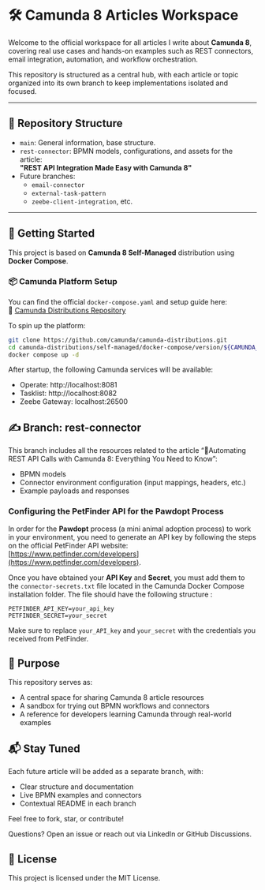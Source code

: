 # 🛠️ Camunda 8 Articles Workspace

Welcome to the official workspace for all articles I write about **Camunda 8**, covering real use cases and hands-on examples such as REST connectors, email integration, automation, and workflow orchestration.

This repository is structured as a central hub, with each article or topic organized into its own branch to keep implementations isolated and focused.

---

## 📂 Repository Structure

- `main`: General information, base structure.
- `rest-connector`: BPMN models, configurations, and assets for the article:  
  **"REST API Integration Made Easy with Camunda 8"**
- Future branches:
  - `email-connector`
  - `external-task-pattern`
  - `zeebe-client-integration`, etc.

---

## 🚀 Getting Started

This project is based on **Camunda 8 Self-Managed** distribution using **Docker Compose**.

### 📦 Camunda Platform Setup

You can find the official `docker-compose.yaml` and setup guide here:  
🔗 [Camunda Distributions Repository](https://github.com/camunda/camunda-distributions)

To spin up the platform:

```bash
git clone https://github.com/camunda/camunda-distributions.git
cd camunda-distributions/self-managed/docker-compose/version/${CAMUNDA_VERSION}
docker compose up -d
```

After startup, the following Camunda services will be available:
- Operate: http://localhost:8081
- Tasklist: http://localhost:8082
- Zeebe Gateway: localhost:26500

## ✍️ Branch: rest-connector
This branch includes all the resources related to the article “🚀Automating REST API Calls with Camunda 8: Everything You Need to Know”:
- BPMN models
- Connector environment configuration (input mappings, headers, etc.)
- Example payloads and responses

### Configuring the PetFinder API for the Pawdopt Process

In order for the **Pawdopt** process (a mini animal adoption process) to work in your environment, you need to generate an API key by following the steps on the official PetFinder API website: [https://www.petfinder.com/developers](https://www.petfinder.com/developers).

Once you have obtained your **API Key** and **Secret**, you must add them to the `connector-secrets.txt` file located in the Camunda Docker Compose installation folder. The file should have the following structure :

```
PETFINDER_API_KEY=your_api_key
PETFINDER_SECRET=your_secret
```

Make sure to replace `your_API_key` and `your_secret` with the credentials you received from PetFinder.

## 🎯 Purpose
This repository serves as:
- A central space for sharing Camunda 8 article resources
- A sandbox for trying out BPMN workflows and connectors
- A reference for developers learning Camunda through real-world examples

## 📬 Stay Tuned
Each future article will be added as a separate branch, with:
- Clear structure and documentation
- Live BPMN examples and connectors
- Contextual README in each branch

Feel free to fork, star, or contribute!

Questions? Open an issue or reach out via LinkedIn or GitHub Discussions.

## 📜 License
This project is licensed under the MIT License.
